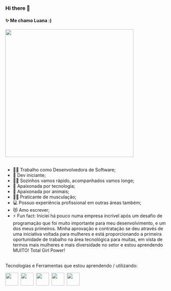 ### Hi there 👋


#### ✨ Me chamo Luana :)

<img src="https://media.giphy.com/media/aNqEFrYVnsS52/giphy.gif" width="400"/>
<br/>
<br/>

- 👩‍💻 Trabalho como Desenvolvedora de Software;
- 🌱 Dev iniciante;
- 👯‍♀ Sozinhos vamos rápido, acompanhados vamos longe;
- 👾 Apaixonada por tecnologia; 
- 🐶 Apaixonada por animais;
- 🏋️‍♀️ Praticante de musculação;
- 💻 Possuo experiência profissional em outras áreas também;
- 😻 Amo escrever;
- ⚡ Fun fact: Iniciei há pouco numa empresa incrível após um desafio de programação que foi muito importante para meu desenvolvimento, e um dos meus primeiros. Minha aprovação e contratação se deu através de uma iniciativa voltada para mulheres e está proporcionando a primeira oportunidade de trabalho na área tecnológica para muitas, em vista de termos mais mulheres e mais diversidade no setor e estou aprendendo MUITO! Total Girl Power!

<br/>
Tecnologias e Ferramentas que estou aprendendo / utilizando:

<img src="https://cdn.jsdelivr.net/gh/devicons/devicon/icons/intellij/intellij-original.svg" width="40"/>&nbsp;
<img src="https://cdn.jsdelivr.net/gh/devicons/devicon/icons/java/java-original.svg" width="40"/>&nbsp;
<img src="https://cdn.jsdelivr.net/gh/devicons/devicon/icons/git/git-original.svg" width="40"/>&nbsp;
<img src="https://cdn.jsdelivr.net/gh/devicons/devicon/icons/mysql/mysql-original.svg" width="40"/>&nbsp;
<img src="https://cdn.jsdelivr.net/gh/devicons/devicon/icons/angularjs/angularjs-plain.svg" width="40"/>&nbsp;
